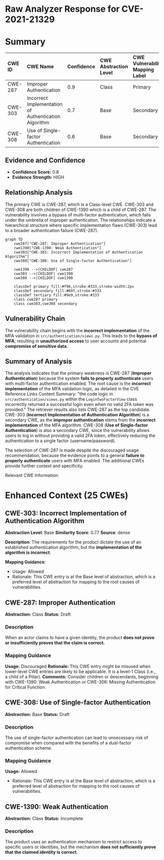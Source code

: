 # Raw Analyzer Response for CVE-2021-21329

# Summary
| CWE ID  | CWE Name                                                        | Confidence | CWE Abstraction Level | CWE Vulnerability Mapping Label | CWE-Vulnerability Mapping Notes |
| :-------- | :-------------------------------------------------------------- | :--------- | :---------------------- | :------------------------------ | :------------------------------ |
| CWE-287   | Improper Authentication                                         | 0.9        | Class                   | Primary                         | Discouraged                   |
| CWE-303   | Incorrect Implementation of Authentication Algorithm | 0.7        | Base                    | Secondary                       | Allowed                       |
| CWE-308   | Use of Single-factor Authentication | 0.6        | Base                    | Secondary                       | Allowed                       |

## Evidence and Confidence

*   **Confidence Score:** 0.8
*   **Evidence Strength:** HIGH

## Relationship Analysis
The primary CWE is CWE-287, which is a Class-level CWE. CWE-303 and CWE-308 are both children of CWE-1390 which is a child of CWE-287.
The vulnerability involves a bypass of multi-factor authentication, which falls under the umbrella of improper authentication. The relationships indicate a hierarchical structure where specific implementation flaws (CWE-303) lead to a broader authentication failure (CWE-287).
```mermaid
graph TD
    cwe287["CWE-287: Improper Authentication"]
    cwe1390["CWE-1390: Weak Authentication"]
    cwe303["CWE-303: Incorrect Implementation of Authentication Algorithm"]
    cwe308["CWE-308: Use of Single-factor Authentication"]
    
    cwe1390 -->|CHILDOF| cwe287
    cwe303 -->|CHILDOF| cwe1390
    cwe308 -->|CHILDOF| cwe1390
    
    classDef primary fill:#f96,stroke:#333,stroke-width:2px
    classDef secondary fill:#69f,stroke:#333
    classDef tertiary fill:#9e9,stroke:#333
    class cwe287 primary
    class cwe303,cwe308 secondary
```

## Vulnerability Chain
The vulnerability chain begins with the **incorrect implementation** of the MFA validation in `src/authentication/views.py`. This leads to the **bypass of MFA**, resulting in **unauthorized access** to user accounts and potential **compromise of sensitive data**.

## Summary of Analysis
The analysis indicates that the primary weakness is CWE-287 (**Improper Authentication**) because the system **fails to properly authenticate** users with multi-factor authentication enabled. The root cause is the **incorrect implementation** of the MFA validation logic, as detailed in the CVE Reference Links Content Summary: "the code logic in `src/authentication/views.py` within the `LoginTwoFactorView` class incorrectly returned a successful login even when no valid 2FA token was provided."
The retriever results also lists CWE-287 as the top candidate.
CWE-303 (**Incorrect Implementation of Authentication Algorithm**) is a secondary CWE, as the **improper authentication** stems from the **incorrect implementation** of the MFA algorithm.
CWE-308 (**Use of Single-factor Authentication**) is also a secondary CWE, since the vulnerability allows users to log in without providing a valid 2FA token, effectively reducing the authentication to a single factor (username/password).

The selection of CWE-287 is made despite the discouraged usage recommendation, because the evidence points to a general **failure to properly authenticate** users with MFA enabled. The additional CWEs provide further context and specificity.

Relevant CWE Information:

# Enhanced Context (25 CWEs)

## CWE-303: Incorrect Implementation of Authentication Algorithm
**Abstraction Level**: Base
**Similarity Score**: 0.77
**Source**: dense

**Description**:
The requirements for the product dictate the use of an established authentication algorithm, but the **implementation of the algorithm is incorrect**.

**Mapping Guidance**:
- Usage: Allowed
- Rationale: This CWE entry is at the Base level of abstraction, which is a preferred level of abstraction for mapping to the root causes of vulnerabilities.

## CWE-287: Improper Authentication
**Abstraction:** Class
**Status:** Draft

### Description
When an actor claims to have a given identity, the product **does not prove or insufficiently proves that the claim is correct.**

### Mapping Guidance
**Usage:** Discouraged
**Rationale:** This CWE entry might be misused when lower-level CWE entries are likely to be applicable. It is a level-1 Class (i.e., a child of a Pillar).
**Comments:** Consider children or descendants, beginning with CWE-1390: Weak Authentication or CWE-306: Missing Authentication for Critical Function.

## CWE-308: Use of Single-factor Authentication
**Abstraction:** Base
**Status:** Draft

### Description
The use of single-factor authentication can lead to unnecessary risk of compromise when compared with the benefits of a dual-factor authentication scheme.

### Mapping Guidance
**Usage:** Allowed
- Rationale: This CWE entry is at the Base level of abstraction, which is a preferred level of abstraction for mapping to the root causes of vulnerabilities.

## CWE-1390: Weak Authentication
**Abstraction:** Class
**Status:** Incomplete

### Description
The product uses an authentication mechanism to restrict access to specific users or identities, but the mechanism **does not sufficiently prove that the claimed identity is correct.**